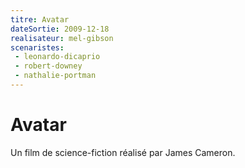 ```yaml
---
titre: Avatar
dateSortie: 2009-12-18
realisateur: mel-gibson
scenaristes: 
 - leonardo-dicaprio
 - robert-downey
 - nathalie-portman
---
```


# Avatar

Un film de science-fiction réalisé par James Cameron.